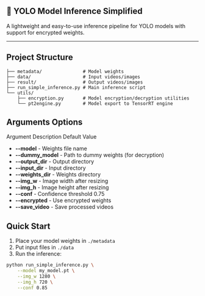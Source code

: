 ##  🚀 YOLO Model Inference Simplified

A lightweight and easy-to-use inference pipeline for YOLO models with support for encrypted weights.

---

## Project Structure
```text
├── metadata/               # Model weights
├── data/                   # Input videos/images
├── result/                 # Output videos/images
├── run_simple_inference.py # Main inference script
└── utils/
    ├── encryption.py       # Model encryption/decryption utilities
    └── pt2engine.py        # Model export to TensorRT engine
```

## Arguments Options
Argument	Description	Default Value
* **--model**	- Weights file name
* **--dummy_model** -	Path to dummy weights (for decryption)	
* **--output_dir** -	Output directory	
* **--input_dir** -	Input directory	
* **--weights_dir** -	Weights directory
* **--img_w**	- Image width after resizing
* **--img_h**	- Image height after resizing	
* **--conf** - Confidence threshold	0.75
* **--encrypted**	- Use encrypted weights	
* **--save_video** - Save processed videos

## Quick Start

1. Place your model weights in `./metadata`
2. Put input files in `./data`
3. Run the inference:
```bash
python run_simple_inference.py \
    --model my_model.pt \
    --img_w 1280 \
    --img_h 720 \
    --conf 0.85
```
